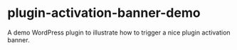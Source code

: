 # plugin-activation-banner-demo
A demo WordPress plugin to illustrate how to trigger a nice plugin activation banner.
